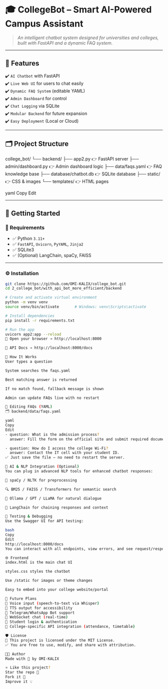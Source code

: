 # 🎓 **CollegeBot – Smart AI-Powered Campus Assistant**  

> _An intelligent chatbot system designed for universities and colleges, built with FastAPI and a dynamic FAQ system._

---

## 📌 **Features**

✔️ `AI Chatbot` with FastAPI  
✔️ `Live Web UI` for users to chat easily  
✔️ `Dynamic FAQ System` (editable YAML)  
✔️ `Admin Dashboard` for control  
✔️ `Chat Logging` via SQLite  
✔️ `Modular Backend` for future expansion  
✔️ `Easy Deployment` (Local or Cloud)

---

## 🗂️ **Project Structure**

college_bot/
└── backend/
├── app2.py 👉 FastAPI server
├── admin/dashboard.py 👉 Admin dashboard logic
├── data/faqs.yaml 👉 FAQ knowledge base
├── database/chatbot.db 👉 SQLite database
├── static/ 👉 CSS & images
└── templates/ 👉 HTML pages

yaml
Copy
Edit

---

## 🚀 **Getting Started**

### 🔧 Requirements

- ✅ Python `3.11+`  
- ✅ `FastAPI`, `Uvicorn`, `PyYAML`, `Jinja2`  
- ✅ SQLite3  
- ✅ (Optional) LangChain, spaCy, FAISS

---

### ⚙️ Installation

```bash
git clone https://github.com/OMI-KALIX/college_bot.git
cd 2_college_bot/with_api_bot_more_efficient/backend

# Create and activate virtual environment
python -m venv venv
source venv/bin/activate       # Windows: venv\Scripts\activate

# Install dependencies
pip install -r requirements.txt

# Run the app
uvicorn app2:app --reload
📂 Open your browser → http://localhost:8000

🧪 API Docs → http://localhost:8000/docs

💬 How It Works
User types a question

System searches the faqs.yaml

Best matching answer is returned

If no match found, fallback message is shown

Admin can update FAQs live with no restart

📘 Editing FAQs (YAML)
🗂️ backend/data/faqs.yaml

yaml
Copy
Edit
- question: What is the admission process?
  answer: Fill the form on the official site and submit required documents.

- question: How do I access the college Wi-Fi?
  answer: Contact the IT cell with your student ID.
✅ Just save the file — no need to restart the server.

🧠 AI & NLP Integration (Optional)
You can plug in advanced NLP tools for enhanced chatbot responses:

🧩 spaCy / NLTK for preprocessing

🔍 BM25 / FAISS / Transformers for semantic search

🤖 Ollama / GPT / LLaMA for natural dialogue

🧠 LangChain for chaining responses and context

🧪 Testing & Debugging
Use the Swagger UI for API testing:

bash
Copy
Edit
http://localhost:8000/docs
You can interact with all endpoints, view errors, and see request/response formats.

🌐 Frontend
index.html is the main chat UI

styles.css styles the chatbot

Use /static for images or theme changes

Easy to embed into your college website/portal

🎯 Future Plans
📌 Voice input (speech-to-text via Whisper)
📌 TTS output for accessibility
📌 Telegram/WhatsApp Bot support
📌 WebSocket chat (real-time)
📌 Student login & authentication
📌 College-specific API integration (attendance, timetable)

🛡️ License
📄 This project is licensed under the MIT License.
✅ You are free to use, modify, and share with attribution.

👨‍💻 Author
Made with 💙 by OMI-KALIX

⭐ Like this project?
Star the repo 🌟
Fork it 🔁
Improve it 💡

